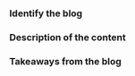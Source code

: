 ### Identify the blog

<!--
Link to the issue describing the content that you're providing.
If there is not yet an issue for your blog, please open a new issue and then link to that issue in your pull request.
-->


### Description of the content

<!--
We must acknowledge that the content shared in the blog are authentic, well tested and helpful. It is recommended to have practical demonstrations, diagrams, images & code snippets throughout the blogs for better undertanding.
-->


### Takeaways from the blog

<!--
Describe what your blog will give to the audience and what would be the next steps
-->
